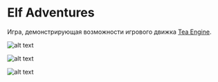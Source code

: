 # Elf Adventures
Игра, демонстрирующая возможности игрового движка [Tea Engine][tea_engine].

![alt text][menu]

![alt text][game 1]

![alt text][game 2]

[tea_engine]: https://github.com/ar-chrn/tea_engine
[menu]: https://i.ibb.co/R9Rjr3W/Screenshot-2020-06-18-at-15-03-44.png "Меню"
[game 1]: https://i.ibb.co/0MrHkzC/Screenshot-2020-06-18-at-15-04-48.png "Игра"
[game 2]: https://i.ibb.co/vYf4MM7/Screenshot-2020-06-18-at-15-04-32.png "Игра"
